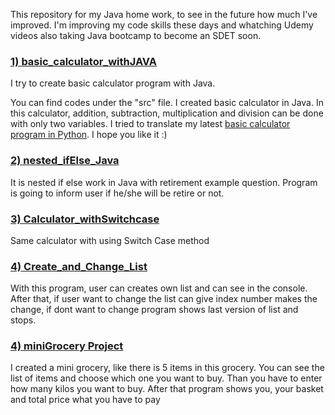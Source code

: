 This repository for my Java home work, to see in the future how much I've improved.
I'm improving my code skills these days and whatching Udemy videos also taking Java bootcamp to become an SDET soon. 
</br>

### <a href= "https://github.com/quatronostro/Java_homework/blob/main/myHomepractise/src/H01_home_practise/Calculator.java"> 1) basic_calculator_withJAVA </a>
I try to create basic calculator program with Java.

You can find codes under the "src" file. I created basic calculator in Java. In this calculator, addition, subtraction, multiplication and division can be done with only two variables. I tried to translate my latest <a href="https://github.com/quatronostro/Python_homework/tree/main/basic_calculator">basic calculator program in Python</a>. I hope you like it :)
</br>

### <a href= "https://github.com/quatronostro/Java_homework/blob/main/myHomepractise/src/H01_home_practise/nested_ifElse.java"> 2) nested_ifElse_Java </a>
It is nested if else work in Java with retirement example question. Program is going to inform user if he/she will be retire or not.
</br>

### <a href= "https://github.com/quatronostro/Java_homework/blob/main/myHomepractise/src/H01_home_practise/Calculator_withSwitchcase.java"> 3) Calculator_withSwitchcase </a>
Same calculator with using Switch Case method
</br>

### <a href= "https://github.com/quatronostro/Java_homework/blob/main/myHomepractise/src/H01_home_practise/creatingAndChangingList.java"> 4) Create_and_Change_List </a>
With this program, user can creates own list and can see in the console. After that, if user want to change the list can give index number makes the change, if dont want to change program shows last version of list and stops. 
</br>


### <a href= "https://github.com/quatronostro/Java_homework/blob/main/myHomepractise/src/H01_home_practise/creatingAndChangingList.java"> 4) miniGrocery Project </a>
I created a mini grocery, like there is 5 items in this grocery. You can see the list of items and choose which one you want to buy. Than you have to enter how many kilos you want to buy. After that program shows you, your basket and total price what you have to pay
</br>
